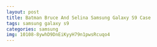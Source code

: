 ```yaml
---
layout: post
title: Batman Bruce And Selina Samsung Galaxy S9 Case
tags: samsung galaxy s9
categories: samsung
img: 10108-8ywhD9DnEiKyyH79n1pwsRcuqo4
---
```

